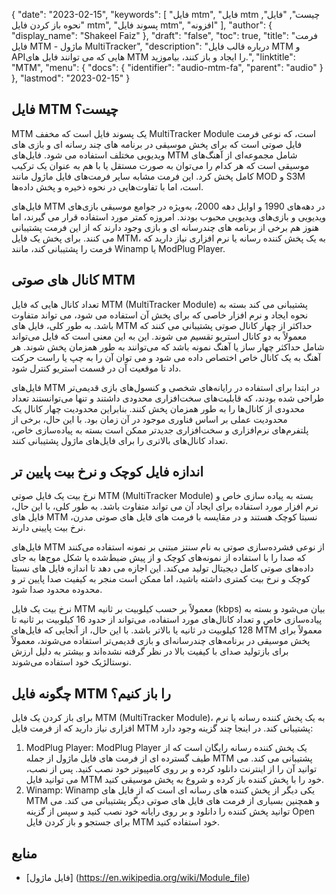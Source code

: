 {
  "date": "2023-02-15",
  "keywords": [
"فایل mtm",
"فایل mtm چیست",
"فایل",
"نحوه باز کردن فایل mtm",
"پسوند فایل mtm",
"افزونه"
],
  "author": {
    "display_name": "Shakeel Faiz"
},
  "draft": "false",
  "toc": true,
  "title": "فرمت فایل MTM - ماژول MultiTracker",
  "description": "درباره قالب فایل MTM و APIهایی که می توانند فایل های MTM را ایجاد و باز کنند، بیاموزید.",
  "linktitle": "MTM",
  "menu": {
    "docs": {
      "identifier": "audio-mtm-fa",
      "parent": "audio"
}
},
  "lastmod": "2023-02-15"
}

## فایل MTM چیست؟

MTM یک پسوند فایل است که مخفف MultiTracker Module است، که نوعی فرمت فایل صوتی است که برای پخش موسیقی در برنامه های چند رسانه ای و بازی های ویدیویی مختلف استفاده می شود. فایل‌های MTM شامل مجموعه‌ای از آهنگ‌های موسیقی است که هر کدام را می‌توان به صورت مستقل یا با هم به عنوان یک ترکیب کامل پخش کرد. این فرمت مشابه سایر فرمت‌های فایل ماژول مانند MOD و S3M است، اما با تفاوت‌هایی در نحوه ذخیره و پخش داده‌ها.

فایل‌های MTM در دهه‌های 1990 و اوایل دهه 2000، به‌ویژه در جوامع موسیقی بازی‌های ویدیویی و بازی‌های ویدیویی محبوب بودند. امروزه کمتر مورد استفاده قرار می گیرند، اما هنوز هم برخی از برنامه های چندرسانه ای و بازی وجود دارند که از این فرمت پشتیبانی می کنند. برای پخش یک فایل MTM، به یک پخش کننده رسانه یا نرم افزاری نیاز دارید که فرمت را پشتیبانی کند، مانند Winamp یا ModPlug Player.

## کانال های صوتی MTM

تعداد کانال هایی که فایل MTM (MultiTracker Module) پشتیبانی می کند بسته به نحوه ایجاد و نرم افزار خاصی که برای پخش آن استفاده می شود، می تواند متفاوت باشد. به طور کلی، فایل های MTM حداکثر از چهار کانال صوتی پشتیبانی می کنند که معمولاً به دو کانال استریو تقسیم می شوند. این به این معنی است که فایل می‌تواند شامل حداکثر چهار ساز یا آهنگ نمونه باشد که می‌توانند به طور همزمان پخش شوند. هر آهنگ به یک کانال خاص اختصاص داده می شود و می توان آن را به چپ یا راست حرکت داد تا موقعیت آن در قسمت استریو کنترل شود.

فایل‌های MTM در ابتدا برای استفاده در رایانه‌های شخصی و کنسول‌های بازی قدیمی‌تر طراحی شده بودند، که قابلیت‌های سخت‌افزاری محدودی داشتند و تنها می‌توانستند تعداد محدودی از کانال‌ها را به طور همزمان پخش کنند. بنابراین محدودیت چهار کانال یک محدودیت عملی بر اساس فناوری موجود در آن زمان بود. با این حال، برخی از پلتفرم‌های نرم‌افزاری و سخت‌افزاری جدیدتر ممکن است بسته به پیاده‌سازی خاص، تعداد کانال‌های بالاتری را برای فایل‌های ماژول پشتیبانی کنند.

## اندازه فایل کوچک و نرخ بیت پایین تر

نرخ بیت یک فایل صوتی MTM (MultiTracker Module) بسته به پیاده سازی خاص و نرم افزار مورد استفاده برای ایجاد آن می تواند متفاوت باشد. به طور کلی، با این حال، فایل های MTM نسبتا کوچک هستند و در مقایسه با فرمت های فایل های صوتی مدرن، نرخ بیت پایینی دارند.

فایل‌های MTM از نوعی فشرده‌سازی صوتی به نام سنتز مبتنی بر نمونه استفاده می‌کنند که صدا را با استفاده از نمونه‌های کوچک و از پیش ضبط‌شده یا شکل موج‌ها به جای داده‌های صوتی کامل دیجیتال تولید می‌کند. این اجازه می دهد تا اندازه فایل های نسبتا کوچک و نرخ بیت کمتری داشته باشید، اما ممکن است منجر به کیفیت صدا پایین تر و محدوده محدود صدا شود.

نرخ بیت یک فایل MTM معمولاً بر حسب کیلوبیت بر ثانیه (kbps) بیان می‌شود و بسته به پیاده‌سازی خاص و تعداد کانال‌های مورد استفاده، می‌تواند از حدود 16 کیلوبیت بر ثانیه تا 128 کیلوبیت در ثانیه یا بالاتر باشد. با این حال، از آنجایی که فایل‌های MTM معمولاً برای پخش موسیقی در برنامه‌های چندرسانه‌ای و بازی قدیمی‌تر استفاده می‌شوند، معمولاً برای بازتولید صدای با کیفیت بالا در نظر گرفته نشده‌اند و بیشتر به دلیل ارزش نوستالژیک خود استفاده می‌شوند.

## چگونه فایل MTM را باز کنیم؟

برای باز کردن یک فایل MTM (MultiTracker Module)، به یک پخش کننده رسانه یا نرم افزاری نیاز دارید که از فرمت فایل MTM پشتیبانی کند. در اینجا چند گزینه وجود دارد:

1. ModPlug Player: ModPlug Player یک پخش کننده رسانه رایگان است که از طیف گسترده ای از فرمت های فایل ماژول از جمله MTM پشتیبانی می کند. می توانید آن را از اینترنت دانلود کرده و بر روی کامپیوتر خود نصب کنید. پس از نصب، می توانید فایل MTM خود را با پخش کننده باز کرده و شروع به پخش موسیقی کنید.
2. Winamp: Winamp یکی دیگر از پخش کننده های رسانه ای است که از فایل های MTM و همچنین بسیاری از فرمت های فایل های صوتی دیگر پشتیبانی می کند. می توانید پخش کننده را دانلود و بر روی رایانه خود نصب کنید و سپس از گزینه Open برای جستجو و باز کردن فایل MTM خود استفاده کنید.

## منابع
* [فایل ماژول] (https://en.wikipedia.org/wiki/Module_file)


